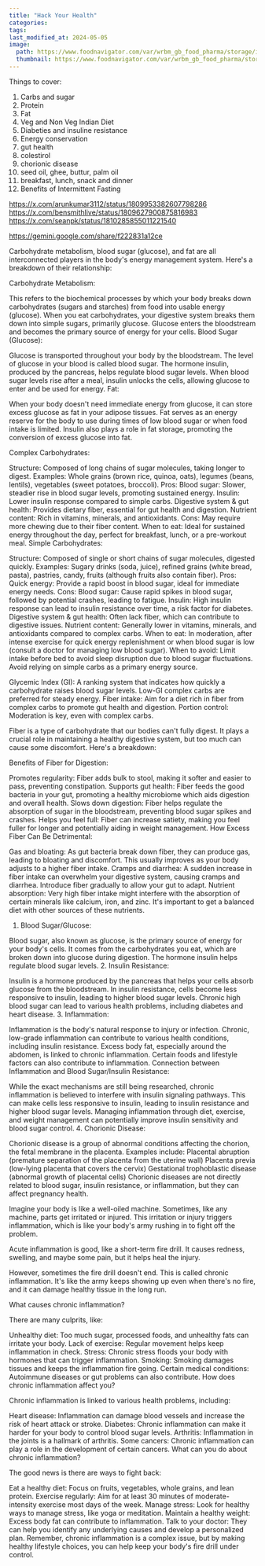 ```yaml
---
title: "Hack Your Health"
categories:
tags:
last_modified_at: 2024-05-05
image: 
  path: https://www.foodnavigator.com/var/wrbm_gb_food_pharma/storage/images/_aliases/wrbm_large/publications/food-beverage-nutrition/foodnavigator.com/news/science/feeding-your-gut-microbiome-why-focus-on-fibre/15689550-1-eng-GB/Feeding-your-gut-microbiome-Why-focus-on-fibre.png
  thumbnail: https://www.foodnavigator.com/var/wrbm_gb_food_pharma/storage/images/_aliases/wrbm_large/publications/food-beverage-nutrition/foodnavigator.com/news/science/feeding-your-gut-microbiome-why-focus-on-fibre/15689550-1-eng-GB/Feeding-your-gut-microbiome-Why-focus-on-fibre.png
---
```

Things to cover:

1. Carbs and sugar
2. Protein
3. Fat
4. Veg and Non Veg Indian Diet
5. Diabeties and insuline resistance
6. Energy conservation
7. gut health
8. colestirol
9. chorionic disease
10. seed oil, ghee, buttur, palm oil
11. breakfast, lunch, snack and dinner
12. Benefits of Intermittent Fasting

https://x.com/arunkumar3112/status/1809953382607798286
https://x.com/bensmithlive/status/1809627900875816983
https://x.com/seanpk/status/1810285855011221540

https://gemini.google.com/share/f222831a12ce

Carbohydrate metabolism, blood sugar (glucose), and fat are all interconnected players in the body's energy management system. Here's a breakdown of their relationship:

Carbohydrate Metabolism:

This refers to the biochemical processes by which your body breaks down carbohydrates (sugars and starches) from food into usable energy (glucose).
When you eat carbohydrates, your digestive system breaks them down into simple sugars, primarily glucose.
Glucose enters the bloodstream and becomes the primary source of energy for your cells.
Blood Sugar (Glucose):

Glucose is transported throughout your body by the bloodstream.
The level of glucose in your blood is called blood sugar.
The hormone insulin, produced by the pancreas, helps regulate blood sugar levels.
When blood sugar levels rise after a meal, insulin unlocks the cells, allowing glucose to enter and be used for energy.
Fat:

When your body doesn't need immediate energy from glucose, it can store excess glucose as fat in your adipose tissues.
Fat serves as an energy reserve for the body to use during times of low blood sugar or when food intake is limited.
Insulin also plays a role in fat storage, promoting the conversion of excess glucose into fat.

Complex Carbohydrates:

Structure: Composed of long chains of sugar molecules, taking longer to digest.
Examples: Whole grains (brown rice, quinoa, oats), legumes (beans, lentils), vegetables (sweet potatoes, broccoli).
Pros:
Blood sugar: Slower, steadier rise in blood sugar levels, promoting sustained energy.
Insulin: Lower insulin response compared to simple carbs.
Digestive system & gut health: Provides dietary fiber, essential for gut health and digestion.
Nutrient content: Rich in vitamins, minerals, and antioxidants.
Cons: May require more chewing due to their fiber content.
When to eat: Ideal for sustained energy throughout the day, perfect for breakfast, lunch, or a pre-workout meal.
Simple Carbohydrates:

Structure: Composed of single or short chains of sugar molecules, digested quickly.
Examples: Sugary drinks (soda, juice), refined grains (white bread, pasta), pastries, candy, fruits (although fruits also contain fiber).
Pros:
Quick energy: Provide a rapid boost in blood sugar, ideal for immediate energy needs.
Cons:
Blood sugar: Cause rapid spikes in blood sugar, followed by potential crashes, leading to fatigue.
Insulin: High insulin response can lead to insulin resistance over time, a risk factor for diabetes.
Digestive system & gut health: Often lack fiber, which can contribute to digestive issues.
Nutrient content: Generally lower in vitamins, minerals, and antioxidants compared to complex carbs.
When to eat: In moderation, after intense exercise for quick energy replenishment or when blood sugar is low (consult a doctor for managing low blood sugar).
When to avoid: Limit intake before bed to avoid sleep disruption due to blood sugar fluctuations. Avoid relying on simple carbs as a primary energy source.

Glycemic Index (GI): A ranking system that indicates how quickly a carbohydrate raises blood sugar levels. Low-GI complex carbs are preferred for steady energy.
Fiber intake: Aim for a diet rich in fiber from complex carbs to promote gut health and digestion.
Portion control: Moderation is key, even with complex carbs.

Fiber is a type of carbohydrate that our bodies can't fully digest.  It plays a crucial role in maintaining a healthy digestive system, but too much can cause some discomfort. Here's a breakdown:

Benefits of Fiber for Digestion:

Promotes regularity: Fiber adds bulk to stool, making it softer and easier to pass, preventing constipation.
Supports gut health: Fiber feeds the good bacteria in your gut, promoting a healthy microbiome which aids digestion and overall health.
Slows down digestion: Fiber helps regulate the absorption of sugar in the bloodstream, preventing blood sugar spikes and crashes.
Helps you feel full: Fiber can increase satiety, making you feel fuller for longer and potentially aiding in weight management.
How Excess Fiber Can Be Detrimental:

Gas and bloating: As gut bacteria break down fiber, they can produce gas, leading to bloating and discomfort. This usually improves as your body adjusts to a higher fiber intake.
Cramps and diarrhea: A sudden increase in fiber intake can overwhelm your digestive system, causing cramps and diarrhea. Introduce fiber gradually to allow your gut to adapt.
Nutrient absorption: Very high fiber intake might interfere with the absorption of certain minerals like calcium, iron, and zinc. It's important to get a balanced diet with other sources of these nutrients.


1. Blood Sugar/Glucose:

Blood sugar, also known as glucose, is the primary source of energy for your body's cells.
It comes from the carbohydrates you eat, which are broken down into glucose during digestion.
The hormone insulin helps regulate blood sugar levels.
2. Insulin Resistance:

Insulin is a hormone produced by the pancreas that helps your cells absorb glucose from the bloodstream.
In insulin resistance, cells become less responsive to insulin, leading to higher blood sugar levels.
Chronic high blood sugar can lead to various health problems, including diabetes and heart disease.
3. Inflammation:

Inflammation is the body's natural response to injury or infection.
Chronic, low-grade inflammation can contribute to various health conditions, including insulin resistance.
Excess body fat, especially around the abdomen, is linked to chronic inflammation.
Certain foods and lifestyle factors can also contribute to inflammation.
Connection between Inflammation and Blood Sugar/Insulin Resistance:

While the exact mechanisms are still being researched, chronic inflammation is believed to interfere with insulin signaling pathways.
This can make cells less responsive to insulin, leading to insulin resistance and higher blood sugar levels.
Managing inflammation through diet, exercise, and weight management can potentially improve insulin sensitivity and blood sugar control.
4. Chorionic Disease:

Chorionic disease is a group of abnormal conditions affecting the chorion, the fetal membrane in the placenta.
Examples include:
Placental abruption (premature separation of the placenta from the uterine wall)
Placenta previa (low-lying placenta that covers the cervix)
Gestational trophoblastic disease (abnormal growth of placental cells)
Chorionic diseases are not directly related to blood sugar, insulin resistance, or inflammation, but they can affect pregnancy health.


Imagine your body is like a well-oiled machine. Sometimes, like any machine, parts get irritated or injured. This irritation or injury triggers inflammation, which is like your body's army rushing in to fight off the problem.

Acute inflammation is good, like a short-term fire drill. It causes redness, swelling, and maybe some pain, but it helps heal the injury.

However, sometimes the fire drill doesn't end. This is called chronic inflammation. It's like the army keeps showing up even when there's no fire, and it can damage healthy tissue in the long run.

What causes chronic inflammation?

There are many culprits, like:

Unhealthy diet: Too much sugar, processed foods, and unhealthy fats can irritate your body.
Lack of exercise: Regular movement helps keep inflammation in check.
Stress: Chronic stress floods your body with hormones that can trigger inflammation.
Smoking: Smoking damages tissues and keeps the inflammation fire going.
Certain medical conditions: Autoimmune diseases or gut problems can also contribute.
How does chronic inflammation affect you?

Chronic inflammation is linked to various health problems, including:

Heart disease: Inflammation can damage blood vessels and increase the risk of heart attack or stroke.
Diabetes: Chronic inflammation can make it harder for your body to control blood sugar levels.
Arthritis: Inflammation in the joints is a hallmark of arthritis.
Some cancers: Chronic inflammation can play a role in the development of certain cancers.
What can you do about chronic inflammation?

The good news is there are ways to fight back:

Eat a healthy diet: Focus on fruits, vegetables, whole grains, and lean protein.
Exercise regularly: Aim for at least 30 minutes of moderate-intensity exercise most days of the week.
Manage stress: Look for healthy ways to manage stress, like yoga or meditation.
Maintain a healthy weight: Excess body fat can contribute to inflammation.
Talk to your doctor: They can help you identify any underlying causes and develop a personalized plan.
Remember, chronic inflammation is a complex issue, but by making healthy lifestyle choices, you can help keep your body's fire drill under control.





